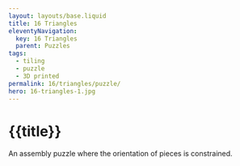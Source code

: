 ```yaml
---
layout: layouts/base.liquid
title: 16 Triangles
eleventyNavigation:
  key: 16 Triangles
  parent: Puzzles
tags:
  - tiling
  - puzzle
  - 3D printed
permalink: 16/triangles/puzzle/
hero: 16-triangles-1.jpg 
---
```

# {{title}}

An assembly puzzle where the orientation of pieces is constrained.
